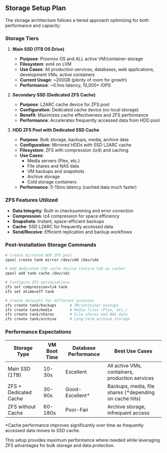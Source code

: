 ## Storage Setup Plan

The storage architecture follows a tiered approach optimizing for both performance and capacity:

### Storage Tiers

1. **Main SSD (1TB OS Drive)**
   - **Purpose**: Proxmox OS and ALL active VM/container storage
   - **Filesystem**: ext4 on LVM
   - **Use Cases**: All production services, databases, web applications, development VMs, active containers
   - **Current Usage**: ~200GB (plenty of room for growth)
   - **Performance**: ~0.1ms latency, 10,000+ IOPS

2. **Secondary SSD (Dedicated ZFS Cache)**
   - **Purpose**: L2ARC cache device for ZFS pool
   - **Configuration**: Dedicated cache device (no local storage)
   - **Benefit**: Maximizes cache effectiveness and ZFS performance
   - **Performance**: Accelerates frequently accessed data from HDD pool

3. **HDD ZFS Pool with Dedicated SSD Cache**
   - **Purpose**: Bulk storage, backups, media, archive data
   - **Configuration**: Mirrored HDDs with SSD L2ARC cache
   - **Filesystem**: ZFS with compression (lz4) and caching
   - **Use Cases**: 
     - Media servers (Plex, etc.)
     - File shares and NAS data
     - VM backups and snapshots
     - Archive storage
     - Cold storage containers
   - **Performance**: 5-15ms latency (cached data much faster)

### ZFS Features Utilized

- **Data Integrity**: Built-in checksumming and error correction
- **Compression**: lz4 compression for space efficiency
- **Snapshots**: Instant, space-efficient backups
- **Cache**: SSD L2ARC for frequently accessed data
- **Send/Receive**: Efficient replication and backup workflows

### Post-Installation Storage Commands

```bash
# Create mirrored HDD ZFS pool
zpool create tank mirror /dev/sdd /dev/sde

# Add dedicated SSD cache device (entire SSD as cache)
zpool add tank cache /dev/sdc

# Configure ZFS optimizations
zfs set compression=lz4 tank
zfs set atime=off tank

# Create datasets for different purposes
zfs create tank/backups      # VM/container backups
zfs create tank/media        # Media files (Plex, etc.)
zfs create tank/shares       # File shares and NAS data
zfs create tank/archive      # Long-term archive storage
```

### Performance Expectations

| Storage Type | VM Boot Time | Database Performance | Best Use Cases |
|--------------|--------------|---------------------|----------------|
| Main SSD (1TB) | 10-30s | Excellent | All active VMs, containers, production services |
| ZFS + Dedicated Cache | 30-90s | Good-Excellent* | Backups, media, file shares (*depending on cache hits) |
| ZFS without Cache | 60-180s | Poor-Fair | Archive storage, infrequent access |

*Cache performance improves significantly over time as frequently accessed data moves to SSD cache.

This setup provides maximum performance where needed while leveraging ZFS advantages for bulk storage and data protection.